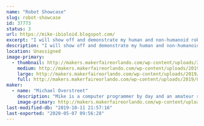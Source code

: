 ```yaml
---
name: "Robot Showcase"
slug: robot-showcase
id: 37773
status: 3
url: https://mike-ibioloid.blogspot.com/
excerpt: "I will show off and demonstrate my human and non-humanoid robots. I will show off how they work and function by using their soccer, dancing, human interaction and autonomous navigation skills. This will show people what it will be like in the future."
description: "I will show off and demonstrate my human and non-humanoid robots. I will show off how they work and function by using their soccer, dancing, human interaction and autonomous navigation skills. This will show people what it will be like in the future with robots in their home, work and in public places."
location: Unassigned
image-primary:
  - thumbnail: http://makers.makerfaireorlando.com/wp-content/uploads/2019/09/IMG_5047-150x150.jpg
    medium: http://makers.makerfaireorlando.com/wp-content/uploads/2019/09/IMG_5047-225x300.jpg
    large: http://makers.makerfaireorlando.com/wp-content/uploads/2019/09/IMG_5047-768x1024.jpg
    full: http://makers.makerfaireorlando.com/wp-content/uploads/2019/09/IMG_5047.jpg
maker:
  - name: "Michael Overstreet"
    description: "Mike is a computer programmer by day and an amateur roboticist by night. Mike and his humanoid robot Boomer have competed in the last 11 Robogames and have won multiple bronze, silver and gold metals. For the past 9 years he has been experimenting with 3D printed robot designs at his local hackerspace which he is a founding member of. He is an active member of the 3D printer community and he is working on his own 3d printer design. He also has been a grass roots supporter of the Kansas City Maker Faire as well as attending most of the national and international Maker Faires. People who are interested in his adventures in robotics should check out his blog \"I, Bioloid\". He is currently exploring open-source 3D printed robotics and using the ROS (Robot Operating System) with his robots."
    image-primary: http://makers.makerfaireorlando.com/wp-content/uploads/2019/09/CROPPED-IMG_6649_PX7.jpg
last-modified-db: "2019-10-11 21:57:16"
last-exported: "2020-05-07 09:56:28"
---
```

